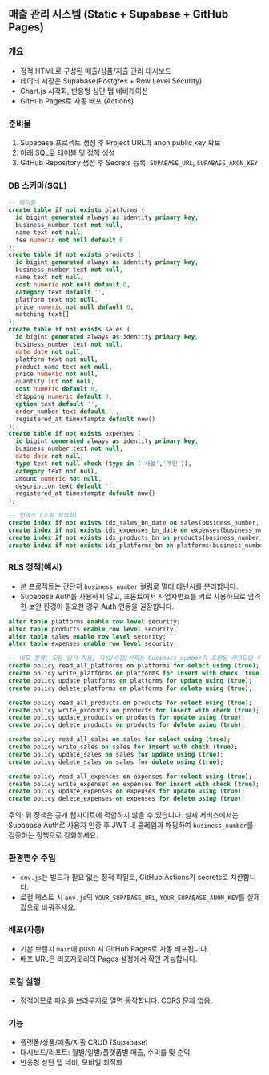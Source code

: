 ## 매출 관리 시스템 (Static + Supabase + GitHub Pages)

### 개요
- 정적 HTML로 구성된 매출/상품/지출 관리 대시보드
- 데이터 저장은 Supabase(Postgres + Row Level Security)
- Chart.js 시각화, 반응형 상단 탭 네비게이션
- GitHub Pages로 자동 배포 (Actions)

### 준비물
1) Supabase 프로젝트 생성 후 Project URL과 anon public key 확보
2) 아래 SQL로 테이블 및 정책 생성
3) GitHub Repository 생성 후 Secrets 등록: `SUPABASE_URL`, `SUPABASE_ANON_KEY`

### DB 스키마(SQL)
```sql
-- 테이블
create table if not exists platforms (
  id bigint generated always as identity primary key,
  business_number text not null,
  name text not null,
  fee numeric not null default 0
);
create table if not exists products (
  id bigint generated always as identity primary key,
  business_number text not null,
  name text not null,
  cost numeric not null default 0,
  category text default '',
  platform text not null,
  price numeric not null default 0,
  matching text[]
);
create table if not exists sales (
  id bigint generated always as identity primary key,
  business_number text not null,
  date date not null,
  platform text not null,
  product_name text not null,
  price numeric not null,
  quantity int not null,
  cost numeric default 0,
  shipping numeric default 0,
  option text default '',
  order_number text default '',
  registered_at timestamptz default now()
);
create table if not exists expenses (
  id bigint generated always as identity primary key,
  business_number text not null,
  date date not null,
  type text not null check (type in ('사업','개인')),
  category text not null,
  amount numeric not null,
  description text default '',
  registered_at timestamptz default now()
);

-- 인덱스 (조회 최적화)
create index if not exists idx_sales_bn_date on sales(business_number, date);
create index if not exists idx_expenses_bn_date on expenses(business_number, date);
create index if not exists idx_products_bn on products(business_number);
create index if not exists idx_platforms_bn on platforms(business_number);
```

### RLS 정책(예시)
- 본 프로젝트는 간단히 `business_number` 컬럼로 멀티 테넌시를 분리합니다.
- Supabase Auth를 사용하지 않고, 프론트에서 사업자번호를 키로 사용하므로 엄격한 보안 환경이 필요한 경우 Auth 연동을 권장합니다.

```sql
alter table platforms enable row level security;
alter table products enable row level security;
alter table sales enable row level security;
alter table expenses enable row level security;

-- 데모 정책: 모든 읽기 허용, 작성/수정/삭제는 business_number가 포함된 레코드만 허용
create policy read_all_platforms on platforms for select using (true);
create policy write_platforms on platforms for insert with check (true);
create policy update_platforms on platforms for update using (true);
create policy delete_platforms on platforms for delete using (true);

create policy read_all_products on products for select using (true);
create policy write_products on products for insert with check (true);
create policy update_products on products for update using (true);
create policy delete_products on products for delete using (true);

create policy read_all_sales on sales for select using (true);
create policy write_sales on sales for insert with check (true);
create policy update_sales on sales for update using (true);
create policy delete_sales on sales for delete using (true);

create policy read_all_expenses on expenses for select using (true);
create policy write_expenses on expenses for insert with check (true);
create policy update_expenses on expenses for update using (true);
create policy delete_expenses on expenses for delete using (true);
```

주의: 위 정책은 공개 웹사이트에 적합하지 않을 수 있습니다. 실제 서비스에서는 Supabase Auth로 사용자 인증 후 JWT 내 클레임과 매핑하여 `business_number`를 검증하는 정책으로 강화하세요.

### 환경변수 주입
- `env.js`는 빌드가 필요 없는 정적 파일로, GitHub Actions가 secrets로 치환합니다.
- 로컬 테스트 시 `env.js`의 `YOUR_SUPABASE_URL`, `YOUR_SUPABASE_ANON_KEY`를 실제 값으로 바꿔주세요.

### 배포(자동)
- 기본 브랜치 `main`에 push 시 GitHub Pages로 자동 배포됩니다.
- 배포 URL은 리포지토리의 Pages 설정에서 확인 가능합니다.

### 로컬 실행
- 정적이므로 파일을 브라우저로 열면 동작합니다. CORS 문제 없음.

### 기능
- 플랫폼/상품/매출/지출 CRUD (Supabase)
- 대시보드/리포트: 월별/일별/플랫폼별 매출, 수익률 및 순익
- 반응형 상단 탭 네비, 모바일 최적화


